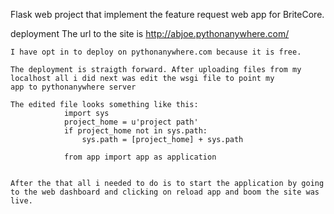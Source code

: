 Flask web project that implement the feature request web app for BriteCore.

deployment
    The url to the site is http://abjoe.pythonanywhere.com/

    I have opt in to deploy on pythonanywhere.com because it is free.

    The deployment is straigth forward. After uploading files from my 
    localhost all i did next was edit the wsgi file to point my 
    app to pythonanywhere server

    The edited file looks something like this:
                import sys
                project_home = u'project path'
                if project_home not in sys.path:
                    sys.path = [project_home] + sys.path

                from app import app as application 


    After the that all i needed to do is to start the application by going 
    to the web dashboard and clicking on reload app and boom the site was live.

